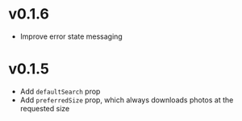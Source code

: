 # v0.1.6

- Improve error state messaging

# v0.1.5

- Add `defaultSearch` prop
- Add `preferredSize` prop, which always downloads photos at the requested size
